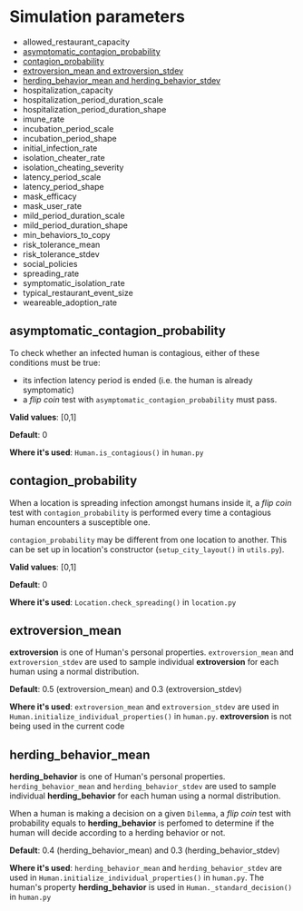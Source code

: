 # Simulation parameters

* allowed_restaurant_capacity
* [asymptomatic_contagion_probability](#asymptomatic_contagion_probability)
* [contagion_probability](#contagion_probability)
* [extroversion_mean and extroversion_stdev](#extroversion_mean)
* [herding_behavior_mean and herding_behavior_stdev](#herding_behavior_mean)
* hospitalization_capacity
* hospitalization_period_duration_scale
* hospitalization_period_duration_shape
* imune_rate
* incubation_period_scale
* incubation_period_shape
* initial_infection_rate
* isolation_cheater_rate
* isolation_cheating_severity
* latency_period_scale
* latency_period_shape
* mask_efficacy
* mask_user_rate
* mild_period_duration_scale
* mild_period_duration_shape
* min_behaviors_to_copy
* risk_tolerance_mean
* risk_tolerance_stdev
* social_policies
* spreading_rate
* symptomatic_isolation_rate
* typical_restaurant_event_size
* weareable_adoption_rate

## asymptomatic_contagion_probability

To check whether an infected human is contagious, either of these conditions must be true:

* its infection latency period is ended (i.e. the human is already symptomatic)
* a _flip coin_ test with `asymptomatic_contagion_probability` must pass.

__Valid values__: [0,1]

__Default__: 0

__Where it's used__: `Human.is_contagious()` in `human.py`

## contagion_probability

When a location is spreading infection amongst humans inside it, a _flip coin_ test with `contagion_probability` is performed every time a contagious human encounters a susceptible one.

`contagion_probability` may be different from one location to another. This can be set up in location's constructor (`setup_city_layout()` in `utils.py`).

__Valid values__: [0,1]

__Default__: 0

__Where it's used__: `Location.check_spreading()` in `location.py`

## extroversion_mean

__extroversion__ is one of Human's personal properties. `extroversion_mean` and `extroversion_stdev` are used to sample individual __extroversion__ for each human using a normal distribution.

__Default__: 0.5 (extroversion_mean) and 0.3 (extroversion_stdev)

__Where it's used__: `extroversion_mean` and `extroversion_stdev` are used in `Human.initialize_individual_properties()` in `human.py`. __extroversion__ is not being used in the current code


## herding_behavior_mean

__herding_behavior__ is one of Human's personal properties. `herding_behavior_mean` and `herding_behavior_stdev` are used to sample individual __herding_behavior__ for each human using a normal distribution.

When a human is making a decision on a given `Dilemma`, a _flip coin_ test with probability equals to __herding_behavior__ is perfomed to determine if the human will decide according to a herding behavior or not.

__Default__: 0.4 (herding_behavior_mean) and 0.3 (herding_behavior_stdev)

__Where it's used__: `herding_behavior_mean` and `herding_behavior_stdev` are used in `Human.initialize_individual_properties()` in `human.py`. The human's property __herding_behavior__ is used in `Human._standard_decision()` in `human.py`

